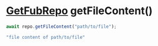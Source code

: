 # [GetFubRepo](./GitHubRepo.md) getFileContent()

``` typescript
await repo.getFileContent("path/to/file");
```

``` typescript
"file content of path/to/file"
```
